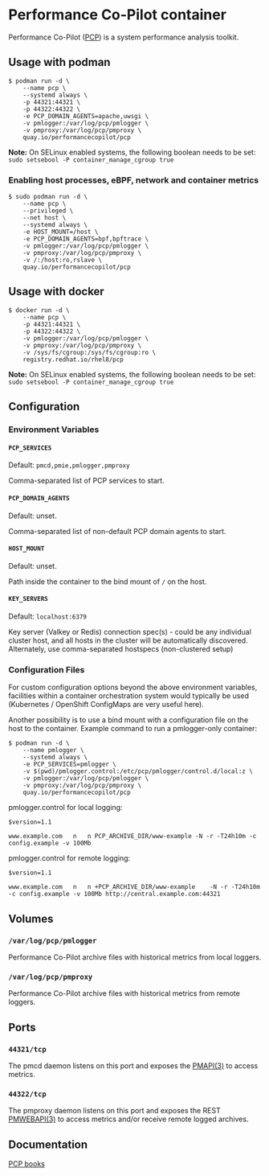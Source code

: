 # Performance Co-Pilot container

Performance Co-Pilot ([PCP](https://pcp.io)) is a system performance analysis toolkit.

## Usage with podman

```
$ podman run -d \
    --name pcp \
    --systemd always \
    -p 44321:44321 \
    -p 44322:44322 \
    -e PCP_DOMAIN_AGENTS=apache,uwsgi \
    -v pmlogger:/var/log/pcp/pmlogger \
    -v pmproxy:/var/log/pcp/pmproxy \
    quay.io/performancecopilot/pcp
```

**Note:** On SELinux enabled systems, the following boolean needs to be set: `sudo setsebool -P container_manage_cgroup true`

### Enabling host processes, eBPF, network and container metrics

```
$ sudo podman run -d \
    --name pcp \
    --privileged \
    --net host \
    --systemd always \
    -e HOST_MOUNT=/host \
    -e PCP_DOMAIN_AGENTS=bpf,bpftrace \
    -v pmlogger:/var/log/pcp/pmlogger \
    -v pmproxy:/var/log/pcp/pmproxy \
    -v /:/host:ro,rslave \
    quay.io/performancecopilot/pcp
```

## Usage with docker

```
$ docker run -d \
    --name pcp \
    -p 44321:44321 \
    -p 44322:44322 \
    -v pmlogger:/var/log/pcp/pmlogger \
    -v pmproxy:/var/log/pcp/pmproxy \
    -v /sys/fs/cgroup:/sys/fs/cgroup:ro \
    registry.redhat.io/rhel8/pcp
```

**Note:** On SELinux enabled systems, the following boolean needs to be set: `sudo setsebool -P container_manage_cgroup true`

## Configuration

### Environment Variables

#### `PCP_SERVICES`
Default: `pmcd,pmie,pmlogger,pmproxy`

Comma-separated list of PCP services to start.

#### `PCP_DOMAIN_AGENTS`
Default: unset.

Comma-separated list of non-default PCP domain agents to start.

#### `HOST_MOUNT`
Default: unset.

Path inside the container to the bind mount of `/` on the host.

#### `KEY_SERVERS`
Default: `localhost:6379`

Key server (Valkey or Redis) connection spec(s) - could be any individual cluster host, and all hosts in the cluster will be automatically discovered.
Alternately, use comma-separated hostspecs (non-clustered setup)

### Configuration Files

For custom configuration options beyond the above environment variables, facilities within a container orchestration system would typically be used (Kubernetes / OpenShift ConfigMaps are very useful here).

Another possibility is to use a bind mount with a configuration file on the host to the container.
Example command to run a pmlogger-only container:

```
$ podman run -d \
    --name pmlogger \
    --systemd always \
    -e PCP_SERVICES=pmlogger \
    -v $(pwd)/pmlogger.control:/etc/pcp/pmlogger/control.d/local:z \
    -v pmlogger:/var/log/pcp/pmlogger \
    -v pmproxy:/var/log/pcp/pmproxy \
    quay.io/performancecopilot/pcp
```

pmlogger.control for local logging:
```
$version=1.1

www.example.com   n   n	PCP_ARCHIVE_DIR/www-example -N -r -T24h10m -c config.example -v 100Mb
```

pmlogger.control for remote logging:
```
$version=1.1

www.example.com   n   n	+PCP_ARCHIVE_DIR/www-example    -N -r -T24h10m -c config.example -v 100Mb http://central.example.com:44321
```

## Volumes

### `/var/log/pcp/pmlogger`

Performance Co-Pilot archive files with historical metrics from local loggers.

### `/var/log/pcp/pmproxy`

Performance Co-Pilot archive files with historical metrics from remote loggers.

## Ports

### `44321/tcp`

The pmcd daemon listens on this port and exposes the [PMAPI(3)](https://man7.org/linux/man-pages/man3/pmapi.3.html) to access metrics.

### `44322/tcp`

The pmproxy daemon listens on this port and exposes the REST [PMWEBAPI(3)](https://man7.org/linux/man-pages/man3/pmwebapi.3.html) to access metrics and/or receive remote logged archives.

## Documentation

[PCP books](https://pcp.readthedocs.io)
